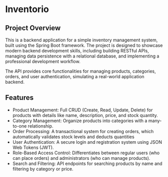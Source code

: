 # Inventorio

## Project Overview

This is a backend application for a simple inventory management system, built using the Spring Boot framework. The project is designed to showcase modern backend development skills, including building RESTful APIs, managing data persistence with a relational database, and implementing a professional development workflow.

The API provides core functionalities for managing products, categories, orders, and user authentication, simulating a real-world application backend.

## Features
* Product Management: Full CRUD (Create, Read, Update, Delete) for products with details like name, description, price, and stock quantity.
* Category Management: Organize products into categories with a many-to-one relationship.
* Order Processing: A transactional system for creating orders, which automatically validates stock levels and deducts quantities
* User Authentication: A secure login and registration system using JSON Web Tokens (JWT).
* Role-Based Access Control: Differentiates between regular users (who can place orders) and administrators (who can manage products).
* Search and Filtering: API endpoints for searching products by name and filtering by category or price.